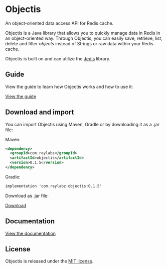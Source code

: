 # Objectis
An object-oriented data access API for Redis cache.

Objectis is a Java library that allows you to quickly manage data in Redis in an object-oriented way.
Through Objectis, you can easily save, retrieve, list, delete and filter _objects_ instead of Strings
or raw data within your Redis cache.

Objectis is built on and can utilize the [Jedis](https://github.com/redis/jedis) library.

## Guide

View the guide to learn how Objectis works and how to use it:

[View the guide](https://raylabz.github.io/objectis/)

## Download and import

You can import Objectis using Maven, Gradle or by downloading it as a .jar file:

Maven:

```xml
<dependency>
  <groupId>com.raylabz</groupId>
  <artifactId>objectis</artifactId>
  <version>0.1.5</version>
</dependency>
```

Gradle:
```xml
implementation 'com.raylabz:objectis:0.1.5'
```

Download as .jar file:

[Download](https://oss.sonatype.org/service/local/artifact/maven/redirect?r=releases&g=com.raylabz&a=objectis&v=0.1.5&e=jar)

## Documentation

[View the documentation](https://raylabz.github.io/objectis/docs/javadoc)

## License
Objectis is released under the [MIT license](https://github.com/RayLabz/objectis/blob/master/LICENSE).